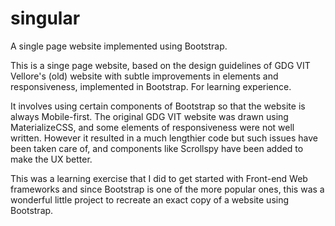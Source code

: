 # singular
A single page website implemented using Bootstrap.

This is a singe page website, based on the design guidelines of GDG VIT Vellore's (old) website with subtle improvements in elements and responsiveness, implemented in Bootstrap. For learning experience.

It involves using certain components of Bootstrap so that the website is always Mobile-first. The original GDG VIT website was drawn using MaterializeCSS, and some elements of responsiveness were not well written. However it resulted in a much lengthier code but such issues have been taken care of, and components like Scrollspy have been added to make the UX better.

This was a learning exercise that I did to get started with Front-end Web frameworks and since Bootstrap is one of the more popular ones, this was a wonderful little project to recreate an exact copy of a website using Bootstrap.

